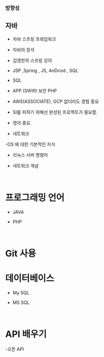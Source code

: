 ### 방향성

## 자바 

- 자바 스프링 프레임워크

- 자바의 정석

- 김영한의 스프링 강의

- JSP ,Spring , JS, AnDroid , SQL

- SQL

- APP (SWift) 보안 PHP 

- AWS(ASSOCIATE), GCP 없더라도 경험 중요

- SI를 피하기 위해선 완성된 프로젝트가 필요함.

- 영어 중요.

- 네트워크

-OS 에 대한 기본적인 지식

- 리눅스 서버 명령어

- 네트워크 개념

​

# 프로그래밍 언어

- JAVA

- PHP
 
​

# Git 사용

# 데이터베이스

- My SQL

- MS SQL

​
# API 배우기

-오픈 API